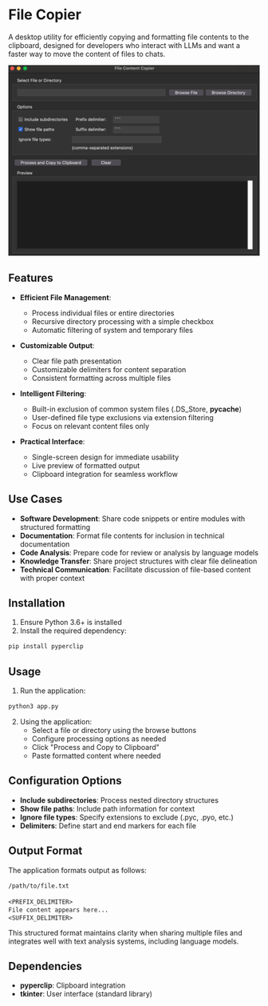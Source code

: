# File Copier

A desktop utility for efficiently copying and formatting file contents to the clipboard, designed for developers who interact with LLMs and want a faster way to move the content of files to chats.

![Screenshot](file_copier_screenshot.png)

## Features

- **Efficient File Management**:
  - Process individual files or entire directories
  - Recursive directory processing with a simple checkbox
  - Automatic filtering of system and temporary files
  
- **Customizable Output**:
  - Clear file path presentation
  - Customizable delimiters for content separation
  - Consistent formatting across multiple files
  
- **Intelligent Filtering**:
  - Built-in exclusion of common system files (.DS_Store, __pycache__)
  - User-defined file type exclusions via extension filtering
  - Focus on relevant content files only
  
- **Practical Interface**:
  - Single-screen design for immediate usability
  - Live preview of formatted output
  - Clipboard integration for seamless workflow

## Use Cases

- **Software Development**: Share code snippets or entire modules with structured formatting
- **Documentation**: Format file contents for inclusion in technical documentation
- **Code Analysis**: Prepare code for review or analysis by language models
- **Knowledge Transfer**: Share project structures with clear file delineation
- **Technical Communication**: Facilitate discussion of file-based content with proper context

## Installation

1. Ensure Python 3.6+ is installed
2. Install the required dependency:

```bash
pip install pyperclip
```

## Usage

1. Run the application:

```bash
python3 app.py
```

2. Using the application:
   - Select a file or directory using the browse buttons
   - Configure processing options as needed
   - Click "Process and Copy to Clipboard"
   - Paste formatted content where needed

## Configuration Options

- **Include subdirectories**: Process nested directory structures
- **Show file paths**: Include path information for context
- **Ignore file types**: Specify extensions to exclude (.pyc, .pyo, etc.)
- **Delimiters**: Define start and end markers for each file

## Output Format

The application formats output as follows:

```
/path/to/file.txt

<PREFIX_DELIMITER>
File content appears here...
<SUFFIX_DELIMITER>
```

This structured format maintains clarity when sharing multiple files and integrates well with text analysis systems, including language models.

## Dependencies

- **pyperclip**: Clipboard integration
- **tkinter**: User interface (standard library)
